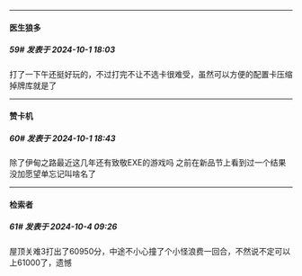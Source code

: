 ﻿
*****

####  医生狼多  
##### 59#       发表于 2024-10-1 18:03

打了一下午还挺好玩的，不过打完不让不选卡很难受，虽然可以方便的配置卡压缩掉牌库就是了


*****

####  赞卡机  
##### 60#       发表于 2024-10-1 18:43

除了伊甸之路最近这几年还有致敬EXE的游戏吗 之前在新品节上看到过一个结果没加愿望单忘记叫啥名了


*****

####  检索者  
##### 61#       发表于 2024-10-4 09:26

屋顶关难3打出了60950分，中途不小心撞了个小怪浪费一回合，不然说不定可以上61000了，遗憾

